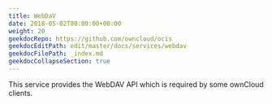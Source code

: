 ```yaml
---
title: WebDaV
date: 2018-05-02T00:00:00+00:00
weight: 20
geekdocRepo: https://github.com/owncloud/ocis
geekdocEditPath: edit/master/docs/services/webdav
geekdocFilePath: _index.md
geekdocCollapseSection: true
---
```


This service provides the WebDAV API which is required by some ownCloud clients.
